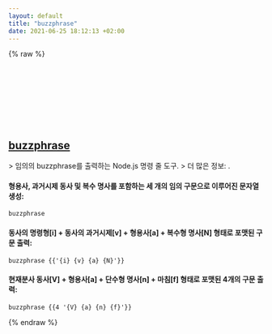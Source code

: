 ```yaml
---
layout: default
title: "buzzphrase"
date: 2021-06-25 18:12:13 +02:00
---
```

{% raw %}
<h2 id="buzzphrase">
  <a href="/ko/common/buzzphrase.html">buzzphrase</a> <a href="#buzzphrase"><svg class="icon">
    <use href="/assets/images/unicode_sprite.svg#link" />
  </svg></a>
</h2>
> 임의의 buzzphrase를 출력하는 Node.js 명령 줄 도구.
> 더 많은 정보: <https://github.com/atomantic/buzzphrase>.

#### 형용사, 과거시제 동사 및 복수 명사를 포함하는 세 개의 임의 구문으로 이루어진 문자열 생성:
```shell
buzzphrase
```
#### 동사의 명령형[i] + 동사의 과거시제[v] + 형용사[a] + 복수형 명사[N] 형태로 포맷된 구문 출력:
```shell
buzzphrase {{'{i} {v} {a} {N}'}}
```
#### 현재분사 동사[V] + 형용사[a] + 단수형 명사[n] + 마침[f] 형태로 포맷된 4개의 구문 출력:
```shell
buzzphrase {{4 '{V} {a} {n} {f}'}}
```
{% endraw %}